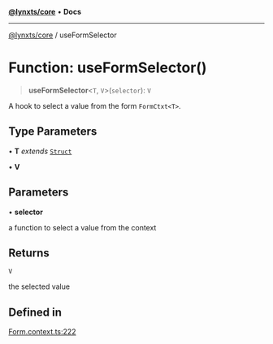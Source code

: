 [**@lynxts/core**](../README.md) • **Docs**

***

[@lynxts/core](../README.md) / useFormSelector

# Function: useFormSelector()

> **useFormSelector**\<`T`, `V`\>(`selector`): `V`

A hook to select a value from the form `FormCtxt<T>`.

## Type Parameters

• **T** *extends* [`Struct`](../type-aliases/Struct.md)

• **V**

## Parameters

• **selector**

a function to select a value from the context

## Returns

`V`

the selected value

## Defined in

[Form.context.ts:222](https://github.com/JoseLion/lynxts/blob/main/packages/core/src/lib/Form.context.ts#L222)
